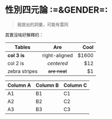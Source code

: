 <!--- ICON:"/assets/絵文字/GENDER.png" ---->

# 性別四元論 :=&GENDER=:

> 我提出的詞彙，可能有雷同

其實沒啥好解釋的：

| Tables        | Are           | Cool  |
| ------------- |:-------------:| -----:|
| **col 3 is**  | right-aligned | $1600 |
| col 2 is      | *centered*    |   $12 |
| zebra stripes | ~~are neat~~  |    $1 |


Column A | Column B | Column C
---------|----------|---------
 A1 | B1 | C1
 A2 | B2 | C2
 A3 | B3 | C3